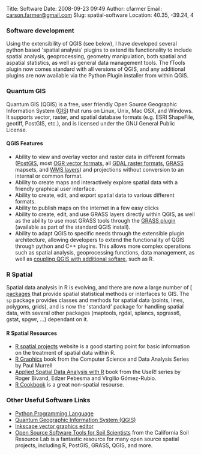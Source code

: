 Title: Software
Date: 2008-09-23 09:49
Author: cfarmer
Email: carson.farmer@gmail.com
Slug: spatial-software
Location: 40.35, -39.24, 4

### Software development

Using the extensibility of QGIS (see below), I have developed several
python based 'spatial analysis' plugins to extend its functionality to
include spatial analysis, geoprocessing, geometry manipulation, both
spatial and aspatial statistics, as well as general data management
tools. The fTools plugin now comes standard with all versions of QGIS, and any 
additional plugins are now available via the Python Plugin installer from within QGIS.

### Quantum GIS

Quantum GIS (QGIS) is a free, user friendly Open Source Geographic
Information System ([GIS](http://en.wikipedia.org/wiki/GIS)) that runs on Linux, 
Unix, Mac OSX, and Windows. It supports vector, raster, and spatial database 
formats (e.g. ESRI ShapeFile, geotiff, PostGIS, etc.), and is licensed under 
the GNU General Public License.

#### QGIS Features

* Ability to view and overlay vector and raster data in different
  formats ([PostGIS](http://postgis.refractions.net/), 
  most [OGR vector formats](http://www.gdal.org/ogr/), all 
  [GDAL raster formats](http://www.gdal.org/), [GRASS](http://grass.itc.it/) 
  mapsets, and [WMS layers](http://en.wikipedia.org/wiki/Web_Map_Service)) 
  and projections
  without conversion to an internal or common format.
* Ability to create maps and interactively explore spatial data with a
  friendly graphical user interface.
* Ability to create, edit, and export spatial data to various
  different formats.
* Ability to publish maps on the internet in a few easy clicks
* Ability to create, edit, and use GRASS layers directly within QGIS,
  as well as the ability to use most GRASS tools through the 
  [GRASS plugin](http://wiki.qgis.org/qgiswiki/GrassCookbook) (available as 
  part of the standard QGIS install).
* Ability to adapt QGIS to specific needs through the extensible
  plugin architecture, allowing developers to extend the functionality
  of QGIS through python and C++ plugins. This allows more complex
  operations such as spatial analysis, geoprocessing functions, data
  management, as well as 
  [coupling QGIS with additional softare](http://www.ftools.ca/manageR.html),
  such as R.

### R Spatial

Spatial data analysis in R is evolving, and there are now a large number
of [  [packages](http://www.r-project.org/Rgeo/) that provide spatial 
statistical methods or interfaces
to GIS. The `sp` package provides classes and methods for spatial data
(points, lines, polygons, grids), and is now the 'standard' package for
handling spatial data, with several other packages (maptools, rgdal,
splancs, spgrass6, gstat, spgwr, ...) dependant on it.

#### R Spatial Resources

* [R spatial projects](http://r-spatial.sourceforge.net/) website is a good 
  starting point for basic information on the treatment of spatial data within R.
* [R Graphics](http://www.stat.auckland.ac.nz/~paul/RGraphics/rgraphics.html) 
  book from the Computer Science and Data Analysis Series by Paul Murrell
* [Applied Spatial Data Analysis with R](http://www.springerlink.com/content/978-0-387-78170-9)
  book from the UseR! series by Roger Bivand, Edzer Pebesma and Virgilio Gómez-Rubio.
* [R Cookbook](http://www.r-cookbook.com/node/40) is a great non-spatial resourse.

### Other Useful Software Links

* [Python Programming Language](http://www.python.org/)
* [Quantum Geographic Information System (QGIS)](http://www.qgis.org/)
* [Inkscape vector graphics editor](http://www.inkscape.org/)
* [Open Source Software Tools for Soil Scientists](http://casoilresource.lawr.ucdavis.edu/drupal/node/95) 
  from the California Soil Resource Lab is a fantastic resource for many open 
  source spatial projects, including R, PostGIS, GRASS, QGIS, and more.
